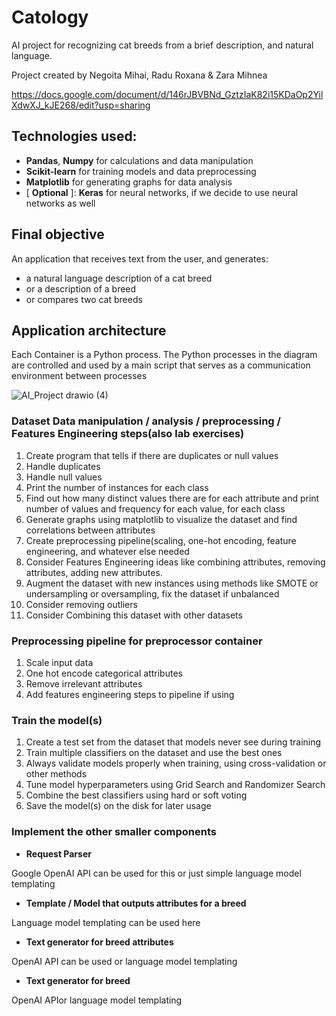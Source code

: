 # Catology
AI project for recognizing cat breeds from a brief description, and natural language.

Project created by Negoita Mihai, Radu Roxana & Zara Mihnea

https://docs.google.com/document/d/146rJBVBNd_GztzIaK82i15KDaOp2YilXdwXJ_kJE268/edit?usp=sharing
## Technologies used:
- **Pandas**, **Numpy** for calculations and data manipulation
- **Scikit-learn** for training models and data preprocessing
- **Matplotlib** for generating graphs for data analysis
- [ **Optional** ]: **Keras** for neural networks, if we decide to use neural networks as well

## Final objective 
An application that receives text from the user, and generates:
- a natural language description of a cat breed
- or a description of a breed
- or compares two cat breeds
## Application architecture
Each Container is a Python process. The Python processes in the diagram are controlled and used by a main script that serves as a communication environment between processes

![AI_Project drawio (4)](https://github.com/user-attachments/assets/2fb0fcdc-d9d7-49b2-8f9d-f74dab362e54)

### Dataset Data manipulation / analysis / preprocessing / Features Engineering steps(also lab exercises)
1. Create program that tells if there are duplicates or null values
2. Handle duplicates
3. Handle null values
4. Print the number of instances for each class
6. Find out how many distinct values there are for each attribute and print number of values and frequency for each value, for each class
7. Generate graphs using matplotlib to visualize the dataset and find correlations between attributes
8. Create preprocessing pipeline(scaling, one-hot encoding, feature engineering, and whatever else needed
9. Consider Features Engineering ideas like combining attributes, removing attributes, adding new attributes.
10. Augment the dataset with new instances using methods like SMOTE or undersampling or oversampling, fix the dataset if unbalanced
11. Consider removing outliers
12. Consider Combining this dataset with other datasets

### Preprocessing pipeline for preprocessor container
1. Scale input data
2. One hot encode categorical attributes
3. Remove irrelevant attributes
4. Add features engineering steps to pipeline if using

### Train the model(s)
1. Create a test set from the dataset that models never see during training
2. Train multiple classifiers on the dataset and use the best ones
3. Always validate models properly when training, using cross-validation or other methods
4. Tune model hyperparameters using Grid Search and Randomizer Search
5. Combine the best classifiers using hard or soft voting
6. Save the model(s) on the disk for later usage

### Implement the other smaller components
- **Request Parser**

Google OpenAI API can be used for this or just simple language model templating
- **Template / Model that outputs attributes for a breed**

Language model templating can be used here
- **Text generator for breed attributes**

OpenAI API can be used or language model templating
- **Text generator for breed**

OpenAI APIor  language model templating
